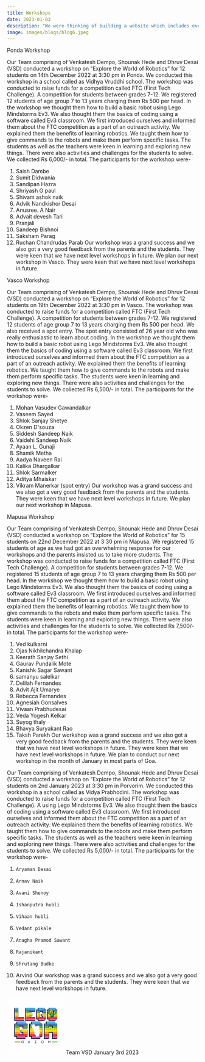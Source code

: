 ```yaml
---
title: Workshops
date: 2023-01-03
description: "We were thinking of building a website which includes everyone's collaboration. Our team coach Saieesh Sir introduced us to GitHub and.."
image: images/blogs/blog6.jpeg
---
```



Ponda Workshop
 
Our Team comprising of Venkatesh Dempo, Shounak Hede and Dhruv Desai (VSD) conducted a workshop on “Explore the World of Robotics” for 12 students on 14th December 2022 at 3:30 pm in Ponda. We conducted this workshop in a school called as Vidhya Vruddhi school. The workshop was conducted to raise funds for a competition called FTC (First Tech Challenge). A competition for students between grades 7-12. We registered 12 students of age group 7 to 13 years charging them Rs 500 per head. In the workshop we thought them how to build a basic robot using Lego Mindstorms Ev3. We also thought them the basics of coding using a software called Ev3 classroom. We first introduced ourselves and informed them about the FTC competition as a part of an outreach activity. We explained them the benefits of learning robotics. We taught them how to give commands to the robots and make them perform specific tasks. The students as well as the teachers were keen in learning and exploring new things. There were also activities and challenges for the students to solve. We collected Rs 6,000/- in total. The participants for the workshop were-
1. Saish Dambe
2. Sumit Didwania
3. Sandipan Hazra
4. Shriyash G paul
5. Shivam ashok naik
6. Advik Nandkishor Desai
7. Anusree. A Nair
8. Advait devesh Tari
9. Pranjali
10. Sandeep Bishnoi
11. Saksham Parag
12. Ruchan Chandrudas Parab
Our workshop was a grand success and we also got a very good feedback from the parents and the students. They were keen that we have next level workshops in future. We plan our next workshop in Vasco. They were keen that we have next level workshops in future.
 
 
Vasco Workshop
 
Our Team comprising of Venkatesh Dempo, Shounak Hede and Dhruv Desai (VSD) conducted a workshop on “Explore the World of Robotics” for 12 students on 19th December 2022 at 3:30 pm in Vasco. The workshop was conducted to raise funds for a competition called FTC (First Tech Challenge). A competition for students between grades 7-12. We registered 12 students of age group 7 to 13 years charging them Rs 500 per head. We also received a spot entry. The spot entry consisted of 26 year old who was really enthusiastic to learn about coding. In the workshop we thought them how to build a basic robot using Lego Mindstorms Ev3. We also thought them the basics of coding using a software called Ev3 classroom. We first introduced ourselves and informed them about the FTC competition as a part of an outreach activity. We explained them the benefits of learning robotics. We taught them how to give commands to the robots and make them perform specific tasks. The students were keen in learning and exploring new things. There were also activities and challenges for the students to solve. We collected Rs 6,500/- in total. The participants for the workshop were-
1. Mohan Vasudev Gawandalkar
2. Vaseem Sayed
3. Shlok Sanjay Shetye
4. Okzen D'souza
5. Siddesh Sandeep Naik
6. Vaidehi Sandeep Naik
7. Ayaan L. Gunaji
8. Shamik Metha
9. Aadya Naveen Rai
10. Kalika Dhargalkar
11. Shlok Sarmalker
12. Aditya Mhaiskar
13. Vikram Manerkar (spot entry)
Our workshop was a grand success and we also got a very good feedback from the parents and the students. They were keen that we have next level workshops in future. We plan our next workshop in Mapusa.
 
Mapusa Workshop
 
Our Team comprising of Venkatesh Dempo, Shounak Hede and Dhruv Desai (VSD) conducted a workshop on “Explore the World of Robotics” for 15 students on 22nd December 2022 at 3:30 pm in Mapusa. We registered 15 students of age as we had got an overwhelming response for our workshops and the parents insisted us to take more students. The workshop was conducted to raise funds for a competition called FTC (First Tech Challenge). A competition for students between grades 7-12. We registered 15 students of age group 7 to 13 years charging them Rs 500 per head. In the workshop we thought them how to build a basic robot using Lego Mindstorms Ev3. We also thought them the basics of coding using a software called Ev3 classroom. We first introduced ourselves and informed them about the FTC competition as a part of an outreach activity. We explained them the benefits of learning robotics. We taught them how to give commands to the robots and make them perform specific tasks. The students were keen in learning and exploring new things. There were also activities and challenges for the students to solve. We collected Rs 7,500/- in total. The participants for the workshop were-
1. Ved kulkarni
2. Ojas Nikhilchandra Khalap
3. Keerath Sanjay Sethi
4. Gaurav Pundalik Mote
5.  Kanishk Sagar Sawant
6. samanyu salelkar
7. Delilah Fernandes
8. Advit Ajit Umarye
9. Rebecca Fernandes
10. Agnesiah Gonsalves
11. Vivaan Prabhudesai
12. Veda Yogesh Kelkar
13. Suyog thaly
14. Bhavya Suryakant Rao
15. Taksh Parekh
Our workshop was a grand success and we also got a very good feedback from the parents and the students. They were keen that we have next level workshops in future. They were keen that we have next level workshops in future. We plan to conduct our next workshop in the month of January in most parts of Goa.


Our Team comprising of Venkatesh Dempo, Shounak Hede and Dhruv Desai (VSD) conducted a workshop on “Explore the World of Robotics” for 12 students on 2nd January 2023 at 3:30 pm in Porvorim. We conducted this workshop in a school called as Vidya Prabhodini. The workshop was conducted to raise funds for a competition called FTC (First Tech Challenge). A using Lego Mindstorms Ev3. We also thought them the basics of coding using a software called Ev3 classroom. We first introduced ourselves and informed them about the FTC competition as a part of an outreach activity. We explained them the benefits of learning robotics. We taught them how to give commands to the robots and make them perform specific tasks. The students as well as the teachers were keen in learning and exploring new things. There were also activities and challenges for the students to solve. We collected Rs 5,000/- in total. The participants for the workshop were-
1.     Aryaman Desai
2.     Arnav Naik
3.     Avani Shenoy
4.     Ishanputra hubli
5.     Vihaan hubli
6.     Vedant pikale
7.     Anagha Pramod Sawant
8.     Rajanikant
9.     Shrutang Budke
10. Arvind
Our workshop was a grand success and we also got a very good feedback from the parents and the students. They were keen that we have next level workshops in future.

<div class="author">
<img width="30%" class="author-image" src="/images/logo.png" />
  <span class="author-name">Team VSD</span>
  <span class="author-divider"></span>
  <span class="author-date">January 3rd 2023</span>
</div>
